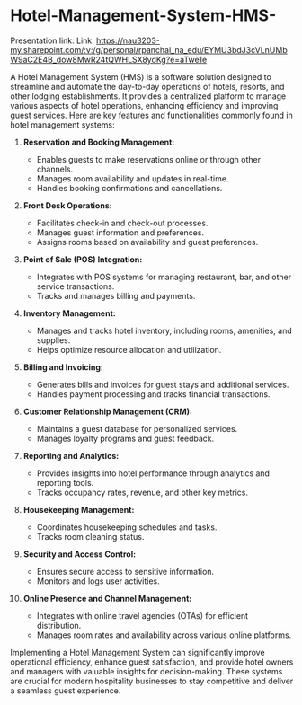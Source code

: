# Hotel-Management-System-HMS-

Presentation link:
Link:
https://nau3203-my.sharepoint.com/:v:/g/personal/rpanchal_na_edu/EYMU3bdJ3cVLnUMbW9aC2E4B_dow8MwR24tQWHLSX8ydKg?e=aTwe1e

A Hotel Management System (HMS) is a software solution designed to streamline and automate the day-to-day operations of hotels, resorts, and other lodging establishments. It provides a centralized platform to manage various aspects of hotel operations, enhancing efficiency and improving guest services. Here are key features and functionalities commonly found in hotel management systems:


1. **Reservation and Booking Management:**
   - Enables guests to make reservations online or through other channels.
   - Manages room availability and updates in real-time.
   - Handles booking confirmations and cancellations.

2. **Front Desk Operations:**
   - Facilitates check-in and check-out processes.
   - Manages guest information and preferences.
   - Assigns rooms based on availability and guest preferences.

3. **Point of Sale (POS) Integration:**
   - Integrates with POS systems for managing restaurant, bar, and other service transactions.
   - Tracks and manages billing and payments.

4. **Inventory Management:**
   - Manages and tracks hotel inventory, including rooms, amenities, and supplies.
   - Helps optimize resource allocation and utilization.

5. **Billing and Invoicing:**
   - Generates bills and invoices for guest stays and additional services.
   - Handles payment processing and tracks financial transactions.

6. **Customer Relationship Management (CRM):**
   - Maintains a guest database for personalized services.
   - Manages loyalty programs and guest feedback.

7. **Reporting and Analytics:**
   - Provides insights into hotel performance through analytics and reporting tools.
   - Tracks occupancy rates, revenue, and other key metrics.

8. **Housekeeping Management:**
   - Coordinates housekeeping schedules and tasks.
   - Tracks room cleaning status.

9. **Security and Access Control:**
   - Ensures secure access to sensitive information.
   - Monitors and logs user activities.

10. **Online Presence and Channel Management:**
    - Integrates with online travel agencies (OTAs) for efficient distribution.
    - Manages room rates and availability across various online platforms.

Implementing a Hotel Management System can significantly improve operational efficiency, enhance guest satisfaction, and provide hotel owners and managers with valuable insights for decision-making. These systems are crucial for modern hospitality businesses to stay competitive and deliver a seamless guest experience.
